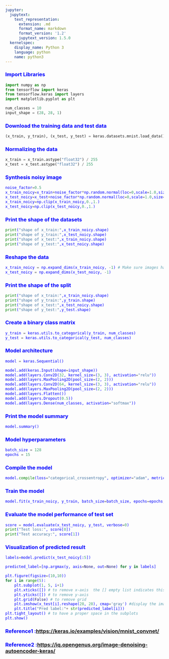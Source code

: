 ```yaml
---
jupyter:
  jupytext:
    text_representation:
      extension: .md
      format_name: markdown
      format_version: '1.2'
      jupytext_version: 1.5.0
  kernelspec:
    display_name: Python 3
    language: python
    name: python3
---
```


### <font color="blue"> Import Libraries </font>

```python
import numpy as np
from tensorflow import keras
from tensorflow.keras import layers
import matplotlib.pyplot as plt
```

```python
num_classes = 10
input_shape = (28, 28, 1)
```

### <font color='blue'> Download the training data and test data</font>

```python
(x_train, y_train), (x_test, y_test) = keras.datasets.mnist.load_data()
```

### <font color="blue"> Normalizing the data </font>

```python
x_train = x_train.astype("float32") / 255
x_test = x_test.astype("float32") / 255
```

### <font color='blue'> Synthesis noisy image <font>

```python
noise_factor=0.5
x_train_noicy=x_train+noise_factor*np.random.normal(loc=0,scale=1.0,size=x_train.shape)
x_test_noicy=x_test+noise_factor*np.random.normal(loc=0,scale=1.0,size=x_test.shape)
x_train_noicy=np.clip(x_train_noicy,0.,1.)
x_test_noicy=np.clip(x_test_noicy,0.,1.)
```

### <font color='blue'> Print the shape of the datasets </font>

```python
print("shape of x_train:",x_train_noicy.shape)
print("shape of y_train:",x_test_noicy.shape)
print("shape of x_test:",x_train_noicy.shape)
print("shape of y_test:",x_test_noicy.shape)
```

### <font color="blue"> Reshape the data </font>

```python
x_train_noicy = np.expand_dims(x_train_noicy, -1) # Make sure images have shape (28, 28, 1)
x_test_noicy = np.expand_dims(x_test_noicy, -1)
```

### <font color='blue'> Print the shape of the split </font>

```python
print("shape of x_train:",x_train_noicy.shape)
print("shape of y_train:",y_train.shape)
print("shape of x_test:",x_test_noicy.shape)
print("shape of y_test:",y_test.shape)
```

### <font color='blue'> Create a binary class matrix </font>

```python
y_train = keras.utils.to_categorical(y_train, num_classes)
y_test = keras.utils.to_categorical(y_test, num_classes)
```

### <font color='blue'> Model architecture </font>

```python
model = keras.Sequential()
```

```python
model.add(keras.Input(shape=input_shape))
model.add(layers.Conv2D(32, kernel_size=(3, 3), activation="relu"))
model.add(layers.MaxPooling2D(pool_size=(2, 2)))
model.add(layers.Conv2D(64, kernel_size=(3, 3), activation="relu"))
model.add(layers.MaxPooling2D(pool_size=(2, 2)))
model.add(layers.Flatten())
model.add(layers.Dropout(0.5))
model.add(layers.Dense(num_classes, activation="softmax"))
```

### <font color='blue'> Print the model summary </font>

```python
model.summary()
```

### <font color='blue'> Model hyperparameters </font>

```python
batch_size = 128
epochs = 15
```

### <font color='blue'> Compile the model </font>

```python
model.compile(loss="categorical_crossentropy", optimizer="adam", metrics=["accuracy"])
```

### <font color='blue'> Train the model </font>

```python
model.fit(x_train_noicy, y_train, batch_size=batch_size, epochs=epochs, validation_split=0.1)
```

### <font color='blue'> Evaluate the model performance of test set</font>

```python
score = model.evaluate(x_test_noicy, y_test, verbose=0)
print("Test loss:", score[0])
print("Test accuracy:", score[1])
```

### <font color='blue'>Visualization of predicted result</font>

```python
labels=model.predict(x_test_noicy[:5])
```

```python
predicted_label=[np.argmax(y, axis=None, out=None) for y in labels]
```

```python
plt.figure(figsize=(10,10))
for i in range(5):
    plt.subplot(1, 5, i+1)
    plt.xticks([]) # to remove x-axis  the [] empty list indicates this
    plt.yticks([]) # to remove y-axis
    plt.grid(False) # to remove grid
    plt.imshow(x_test[i].reshape(28, 28), cmap='gray') #display the image 
    plt.title("Pred label:"+ str(predicted_label[i]))
plt.tight_layout() # to have a proper space in the subplots
plt.show()
```

### <font color='blue'> Reference1 :https://keras.io/examples/vision/mnist_convnet/ </font>
### <font color='blue'> Reference2 :https://iq.opengenus.org/image-denoising-autoencoder-keras/ </font>

```python

```
